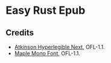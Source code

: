 # Easy Rust Epub



## Credits

- [Atkinson Hyperlegible Next](https://github.com/googlefonts/atkinson-hyperlegible-next),  OFL-1.1.
- [Maple Mono Font](https://github.com/subframe7536/maple-font), OFL-1.1.